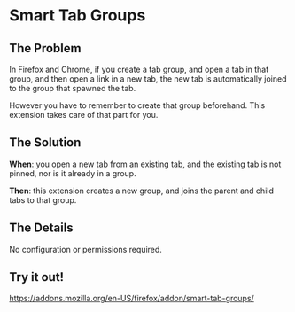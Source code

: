 # Smart Tab Groups

## The Problem
In Firefox and Chrome, if you create a tab group, and open a tab in that group, and then open a link in a new tab, the new tab is automatically joined to the group that spawned the tab.

However you have to remember to create that group beforehand. This extension takes care of that part for you.

## The Solution
**When**: you open a new tab from an existing tab, and the existing tab is not pinned, nor is it already in a group.

**Then**: this extension creates a new group, and joins the parent and child tabs to that group.

## The Details
No configuration or permissions required.

## Try it out!

https://addons.mozilla.org/en-US/firefox/addon/smart-tab-groups/
